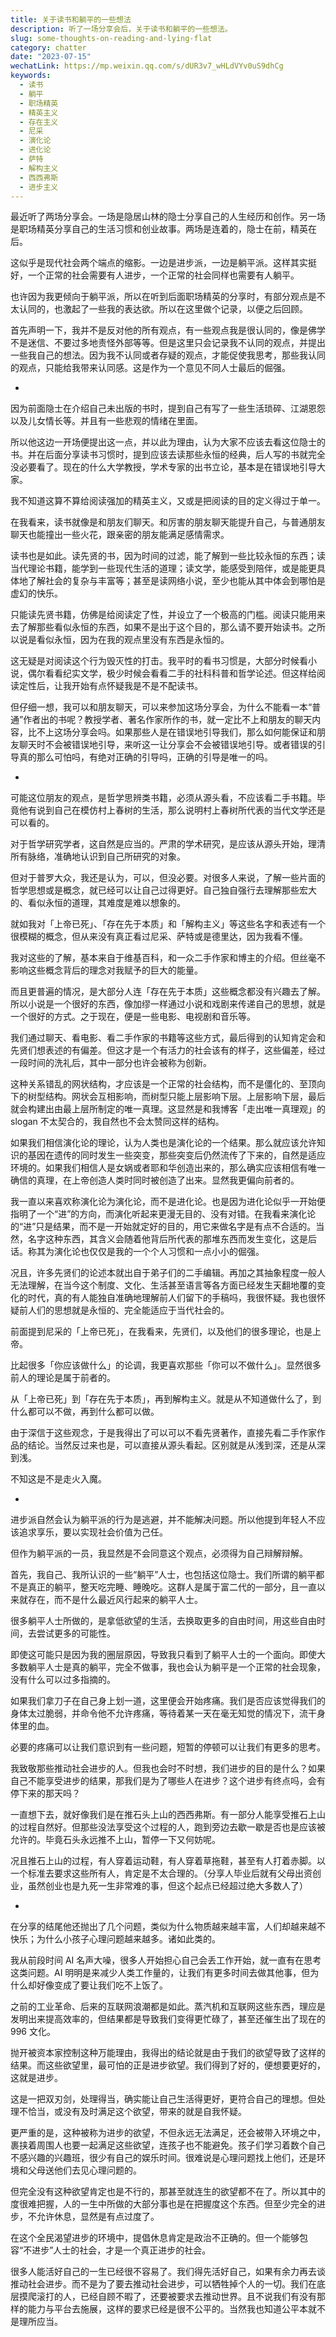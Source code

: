 ```yaml
---
title: 关于读书和躺平的一些想法
description: 听了一场分享会后，关于读书和躺平的一些想法。
slug: some-thoughts-on-reading-and-lying-flat
category: chatter
date: "2023-07-15"
wechatLink: https://mp.weixin.qq.com/s/dUR3v7_wHLdVYv0uS9dhCg
keywords:
  - 读书
  - 躺平
  - 职场精英
  - 精英主义
  - 存在主义
  - 尼采
  - 演化论
  - 进化论
  - 萨特
  - 解构主义
  - 西西弗斯
  - 进步主义
---
```


最近听了两场分享会。一场是隐居山林的隐士分享自己的人生经历和创作。另一场是职场精英分享自己的生活习惯和创业故事。两场是连着的，隐士在前，精英在后。

这似乎是现代社会两个端点的缩影。一边是进步派，一边是躺平派。这样其实挺好，一个正常的社会需要有人进步，一个正常的社会同样也需要有人躺平。

也许因为我更倾向于躺平派，所以在听到后面职场精英的分享时，有部分观点是不太认同的，也激起了一些我的表达欲。所以在这里做个记录，以便之后回顾。

首先声明一下，我并不是反对他的所有观点，有一些观点我是很认同的，像是佛学不是迷信、不要过多地责怪外部等等。但是这里只会记录我不认同的观点，并提出一些我自己的想法。因为我不认同或者存疑的观点，才能促使我思考，那些我认同的观点，只能给我带来认同感。这是作为一个意见不同人士最后的倔强。

-

因为前面隐士在介绍自己未出版的书时，提到自己有写了一些生活琐碎、江湖恩怨以及儿女情长等。并且有一些悲观的情绪在里面。

所以他这边一开场便提出这一点，并以此为理由，认为大家不应该去看这位隐士的书。并在后面分享读书习惯时，提到应该去读那些永恒的经典，后人写的书就完全没必要看了。现在的什么大学教授，学术专家的出书立论，基本是在错误地引导大家。

我不知道这算不算给阅读强加的精英主义，又或是把阅读的目的定义得过于单一。

在我看来，读书就像是和朋友们聊天。和厉害的朋友聊天能提升自己，与普通朋友聊天也能撞出一些火花，跟亲密的朋友能满足感情需求。

读书也是如此。读先贤的书，因为时间的过滤，能了解到一些比较永恒的东西；读当代理论书籍，能学到一些现代生活的道理；读文学，能感受到陪伴，或是能更具体地了解社会的复杂与丰富等；甚至是读网络小说，至少也能从其中体会到哪怕是虚幻的快乐。

只能读先贤书籍，仿佛是给阅读定了性，并设立了一个极高的门槛。阅读只能用来去了解那些看似永恒的东西，如果不是出于这个目的，那么请不要开始读书。之所以说是看似永恒，因为在我的观点里没有东西是永恒的。

这无疑是对阅读这个行为毁灭性的打击。我平时的看书习惯是，大部分时候看小说，偶尔看看纪实文学，极少时候会看看二手的社科科普和哲学论述。但这样给阅读定性后，让我开始有点怀疑我是不是不配读书。

但仔细一想，我可以和朋友聊天，可以来参加这场分享会，为什么不能看一本“普通”作者出的书呢？教授学者、著名作家所作的书，就一定比不上和朋友的聊天内容，比不上这场分享会吗。如果那些人是在错误地引导我们，那么如何能保证和朋友聊天时不会被错误地引导，来听这一让分享会不会被错误地引导。或者错误的引导真的那么可怕吗，有绝对正确的引导吗，正确的引导是唯一的吗。

-

可能这位朋友的观点，是哲学思辨类书籍，必须从源头看，不应该看二手书籍。毕竟他有说到自己在模仿村上春树的生活，那么说明村上春树所代表的当代文学还是可以看的。

对于哲学研究学者，这自然是应当的。严肃的学术研究，是应该从源头开始，理清所有脉络，准确地认识到自己所研究的对象。

但对于普罗大众，我还是认为，可以，但没必要。对很多人来说，了解一些片面的哲学思想或是概念，就已经可以让自己过得更好。自己独自强行去理解那些宏大的、看似永恒的道理，其难度是难以想象的。

就如我对「上帝已死」、「存在先于本质」和「解构主义」等这些名字和表述有一个很模糊的概念，但从来没有真正看过尼采、萨特或是德里达，因为我看不懂。

我对这些的了解，基本来自于维基百科，和一众二手作家和博主的介绍。但丝毫不影响这些概念背后的理念对我赋予的巨大的能量。

而且更普遍的情况，是大部分人连「存在先于本质」这些概念都没有兴趣去了解。所以小说是一个很好的东西，像加缪一样通过小说和戏剧来传递自己的思想，就是一个很好的方式。之于现在，便是一些电影、电视剧和音乐等。

我们通过聊天、看电影、看二手作家的书籍等这些方式，最后得到的认知肯定会和先贤们想表述的有偏差。但这才是一个有活力的社会该有的样子，这些偏差，经过一段时间的洗礼后，其中一部分也许会被称为创新。

这种关系错乱的网状结构，才应该是一个正常的社会结构，而不是僵化的、至顶向下的树型结构。网状会互相影响，而树型只能上层影响下层。上层影响下层，最后就会构建出由最上层所制定的唯一真理。这显然是和我博客「走出唯一真理观」的 slogan 不太契合的，我自然也不会太赞同这样的结构。

如果我们相信演化论的理论，认为人类也是演化论的一个结果。那么就应该允许知识的基因在遗传的同时发生一些突变，那些突变后仍然流传了下来的，自然是适应环境的。如果我们相信人是女娲或者耶和华创造出来的，那么确实应该相信有唯一确信的真理，在上帝创造人类时同时被创造了出来。显然我更偏向前者的。

我一直以来喜欢称演化论为演化论，而不是进化论。也是因为进化论似乎一开始便指明了一个“进”的方向，而演化听起来更漫无目的、没有对错。在我看来演化论的“进”只是结果，而不是一开始就定好的目的，用它来做名字是有点不合适的。当然，名字这种东西，其含义会随着他背后所代表的那堆东西而发生变化，这是后话。称其为演化论也仅仅是我的一个个人习惯和一点小小的倔强。

况且，许多先贤们的论述本就出自于弟子们的二手编辑。再加之其抽象程度一般人无法理解，在当今这个制度、文化、生活甚至语言等各方面已经发生天翻地覆的变化的时代，真的有人能独自准确地理解前人们留下的手稿吗，我很怀疑。我也很怀疑前人们的思想就是永恒的、完全能适应于当代社会的。

前面提到尼采的「上帝已死」，在我看来，先贤们，以及他们的很多理论，也是上帝。

比起很多「你应该做什么」的论调，我更喜欢那些「你可以不做什么」。显然很多前人的理论是属于前者的。

从「上帝已死」到「存在先于本质」，再到解构主义。就是从不知道做什么了，到什么都可以不做，再到什么都可以做。

由于深信于这些观念，于是我得出了可以可以不看先贤著作，直接先看二手作家作品的结论。当然反过来也是，可以直接从源头看起。区别就是从浅到深，还是从深到浅。

不知这是不是走火入魔。

-

进步派自然会认为躺平派的行为是逃避，并不能解决问题。所以他提到年轻人不应该追求享乐，要以实现社会价值为己任。

但作为躺平派的一员，我显然是不会同意这个观点，必须得为自己辩解辩解。

首先，我自己、我所认识的一些“躺平”人士，也包括这位隐士。我们所谓的躺平都不是真正的躺平，整天吃完睡、睡晚吃。这群人是属于富二代的一部分，且一直以来就存在，而不是什么最近风行起来的躺平人士。

很多躺平人士所做的，是拿低欲望的生活，去换取更多的自由时间，用这些自由时间，去尝试更多的可能性。

即使这可能只是因为我的圈层原因，导致我只看到了躺平人士的一个面向。即使大多数躺平人士是真的躺平，完全不做事，我也会认为躺平是一个正常的社会现象，没有什么可以过多指摘的。

如果我们拿刀子在自己身上划一道，这里便会开始疼痛。我们是否应该觉得我们的身体太过脆弱，并命令他不允许疼痛，等待着某一天在毫无知觉的情况下，流干身体里的血。

必要的疼痛可以让我们意识到有一些问题，短暂的停顿可以让我们有更多的思考。

我致敬那些推动社会进步的人。但我也会时不时想，我们进步的目的是什么？如果自己不能享受进步的结果，那我们是为了哪些人在进步？这个进步有终点吗，会有停下来的那天吗？

一直想下去，就好像我们是在推石头上山的西西弗斯。有一部分人能享受推石上山的过程自然好。但那些没法享受这个过程的人，跑到旁边去歇一歇是否也是应该被允许的。毕竟石头永远推不上山，暂停一下又何妨呢。

况且推石上山的过程，有人穿着运动鞋，有人穿着草拖鞋，甚至有人打着赤脚。以一个标准去要求这些所有人，肯定是不太合理的。（分享人毕业后就有父母出资创业，虽然创业也是九死一生非常难的事，但这个起点已经超过绝大多数人了）

-

在分享的结尾他还抛出了几个问题，类似为什么物质越来越丰富，人们却越来越不快乐；为什么小孩子心理问题越来越多。诸如此类的。

我从前段时间 AI 名声大噪，很多人开始担心自己会丢工作开始，就一直有在思考这类问题。AI 明明是来减少人类工作量的，让我们有更多时间去做其他事，但为什么却好像变成了要让我们吃不上饭了。

之前的工业革命、后来的互联网浪潮都是如此。蒸汽机和互联网这些东西，理应是发明出来提高效率的，但结果都是导致我们变得更忙碌了，甚至还催生出了现在的 996 文化。

抛开被资本家控制这种万能理由，我得出的结论就是由于我们的欲望导致了这样的结果。而这些欲望里，最可怕的正是进步欲望。我们得到了好的，便想要更好的，这就是进步。

这是一把双刃剑，处理得当，确实能让自己生活得更好，更符合自己的理想。但处理不恰当，或没有及时满足这个欲望，带来的就是自我怀疑。

更严重的是，这种被称为进步的欲望，不但永远无法满足，还会被带入环境之中，裹挟着周围人也要一起满足这些欲望，连孩子也不能避免。孩子们学习着数个自己不感兴趣的兴趣班，很少有自己的娱乐时间。很难说是心理问题找上他们，还是环境和父母送他们去见心理问题的。

但完全没有这种欲望肯定也是不行的，那甚至就连生的欲望都不在了。所以其中的度很难把握，人的一生中所做的大部分事也是在把握度这个东西。但至少完全的进步，不允许休息，显然是有点过度了。

在这个全民渴望进步的环境中，提倡休息肯定是政治不正确的。但一个能够包容“不进步”人士的社会，才是一个真正进步的社会。

很多人能活好自己的一生已经很不容易了。我们得先活好自己，如果有余力再去谈推动社会进步。而不是为了要去推动社会进步，可以牺牲掉个人的一切。我们在底层摸爬滚打的人，已经自顾不暇了，还要被要求去推动世界。且不说我们有没有那样的能力与平台去施展，这样的要求已经是很不公平的。当然我也知道公平本就不是理所应当。
